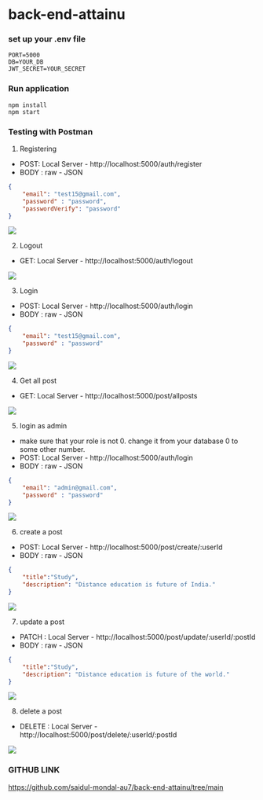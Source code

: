 # back-end-attainu

### set up your .env file

```env
PORT=5000
DB=YOUR_DB
JWT_SECRET=YOUR_SECRET
```

### Run application

```shell
npm install
npm start
```

### Testing with Postman

1. Registering
- POST: Local Server - http://localhost:5000/auth/register
- BODY : raw - JSON

```JSON
{
    "email": "test15@gmail.com",
    "password" : "password",
    "passwordVerify": "password"
}
```
![](/demoPictures/Screenshot1.png)

2. Logout
- GET: Local Server - http://localhost:5000/auth/logout

![](/demoPictures/Screenshot2.png)

3. Login
- POST: Local Server - http://localhost:5000/auth/login
- BODY : raw - JSON

```JSON
{
    "email": "test15@gmail.com",
    "password" : "password"
}
```

![](/demoPictures/Screenshot3.png)

4. Get all post
- GET: Local Server - http://localhost:5000/post/allposts

![](/demoPictures/Screenshot4.png)

5. login as admin
- make sure that your role is not 0. change it from your database 0 to some other number.
- POST: Local Server - http://localhost:5000/auth/login
- BODY : raw - JSON

```JSON
{
    "email": "admin@gmail.com",
    "password" : "password"
}
```

![](/demoPictures/Screenshot5.png)

6. create a post

- POST: Local Server - http://localhost:5000/post/create/:userId
- BODY : raw - JSON

```JSON
{
    "title":"Study",
    "description": "Distance education is future of India."
}
```

![](/demoPictures/Screenshot6.png)

7. update a post 

- PATCH : Local Server - http://localhost:5000/post/update/:userId/:postId
- BODY : raw - JSON

```JSON
{
    "title":"Study",
    "description": "Distance education is future of the world."
}
```

![](/demoPictures/Screenshot7.png)

8. delete a post 

- DELETE : Local Server - http://localhost:5000/post/delete/:userId/:postId

![](/demoPictures/Screenshot8.png)


### GITHUB LINK
https://github.com/saidul-mondal-au7/back-end-attainu/tree/main